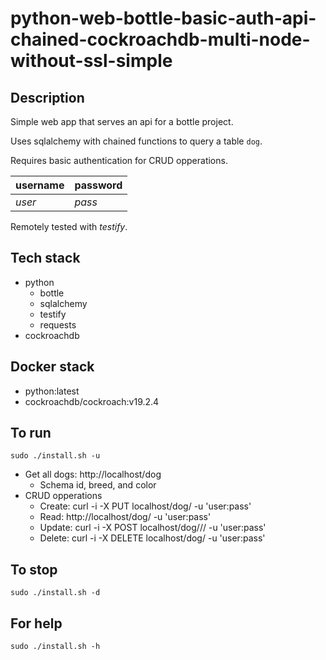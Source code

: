 # python-web-bottle-basic-auth-api-chained-cockroachdb-multi-node-without-ssl-simple

## Description
Simple web app that serves an api
for a bottle project.

Uses sqlalchemy with chained functions to query a table `dog`.

Requires basic authentication for CRUD opperations.

| username | password |
| -------- | -------- |
| *user* | *pass* |

Remotely tested with *testify*.

## Tech stack
- python
  - bottle
  - sqlalchemy
  - testify
  - requests
- cockroachdb

## Docker stack
- python:latest
- cockroachdb/cockroach:v19.2.4

## To run
`sudo ./install.sh -u`
- Get all dogs: http://localhost/dog
  - Schema id, breed, and color
- CRUD opperations
  - Create: curl -i -X PUT localhost/dog/<id> -u 'user:pass'
  - Read: http://localhost/dog/<id> -u 'user:pass'
  - Update: curl -i -X POST localhost/dog/<id>/<breed>/<color> -u 'user:pass'
  - Delete: curl -i -X DELETE localhost/dog/<id> -u 'user:pass'

## To stop
`sudo ./install.sh -d`

## For help
`sudo ./install.sh -h`